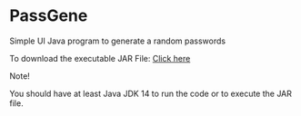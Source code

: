 # PassGene

Simple UI Java program to generate a random passwords

To download the executable JAR File: <a href="https://github.com/mubakhit/PassGene/raw/main/JAR/PasswordGenerator.jar" download>Click here</a>

Note!

You should have at least Java JDK 14 to run the code or to execute the JAR file.
